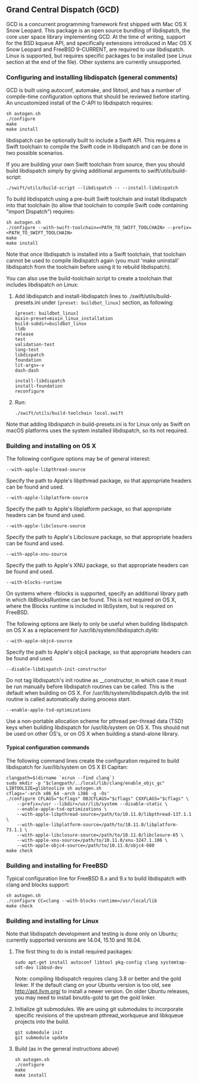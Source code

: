 ## Grand Central Dispatch (GCD)

GCD is a concurrent programming framework first shipped with Mac OS X Snow
Leopard.  This package is an open source bundling of libdispatch, the core
user space library implementing GCD.  At the time of writing, support for
the BSD kqueue API, and specifically extensions introduced in Mac OS X Snow
Leopard and FreeBSD 9-CURRENT, are required to use libdispatch.  Linux is
supported, but requires specific packages to be installed (see Linux
section at the end of the file). Other systems are currently unsupported.

### Configuring and installing libdispatch (general comments)

GCD is built using autoconf, automake, and libtool, and has a number of
compile-time configuration options that should be reviewed before starting.
An uncustomized install of the C-API to libdispatch requires:

	sh autogen.sh
	./configure
	make
	make install

libdispatch can be optionally built to include a Swift API. This requires a
Swift toolchain to compile the Swift code in libdispatch and can be done
in two possible scenarios.

If you are building your own Swift toolchain from source, then you should build
libdispatch simply by giving additional arguments to swift/utils/build-script:

    ./swift/utils/build-script --libdispatch -- --install-libdispatch

To build libdispatch using a pre-built Swift toolchain and install libdispatch
into that toolchain (to allow that toolchain to compile Swift code containing
"import Dispatch") requires:

    sh autogen.sh
	./configure --with-swift-toolchain=<PATH_TO_SWIFT_TOOLCHAIN> --prefix=<PATH_TO_SWIFT_TOOLCHAIN>
	make
	make install

Note that once libdispatch is installed into a Swift toolchain, that
toolchain cannot be used to compile libdispatch again (you must 'make uninstall'
libdispatch from the toolchain before using it to rebuild libdispatch).

You can also use the build-toolchain script to create a toolchain
that includes libdispatch on Linux:

1. Add libdispatch and install-libdispatch lines to ./swift/utils/build-presets.ini under `[preset: buildbot_linux]` section, as following:

    ```
    [preset: buildbot_linux]
    mixin-preset=mixin_linux_installation
    build-subdir=buildbot_linux
    lldb
    release
    test
    validation-test
    long-test
    libdispatch
    foundation
    lit-args=-v
    dash-dash

    install-libdispatch
    install-foundation
    reconfigure
    ```

2. Run:

    ```
    ./swift/utils/build-toolchain local.swift
    ```

Note that adding libdispatch in build-presets.ini is for Linux only as Swift on macOS platforms uses the system installed libdispatch, so its not required.

### Building and installing on OS X

The following configure options may be of general interest:

`--with-apple-libpthread-source`

Specify the path to Apple's libpthread package, so that appropriate headers
	can be found and used.

`--with-apple-libplatform-source`

Specify the path to Apple's libplatform package, so that appropriate headers
	can be found and used.

`--with-apple-libclosure-source`

Specify the path to Apple's Libclosure package, so that appropriate headers
	can be found and used.

`--with-apple-xnu-source`

Specify the path to Apple's XNU package, so that appropriate headers can be
	found and used.

`--with-blocks-runtime`

On systems where -fblocks is supported, specify an additional library path in which libBlocksRuntime can be found. This is not required on OS X, where the Blocks runtime is included in libSystem, but is required on FreeBSD.

The following options are likely to only be useful when building libdispatch on
OS X as a replacement for /usr/lib/system/libdispatch.dylib:

`--with-apple-objc4-source`

Specify the path to Apple's objc4 package, so that appropriate headers can
	be found and used.

`--disable-libdispatch-init-constructor`

Do not tag libdispatch's init routine as __constructor, in which case it must be run manually before libdispatch routines can be called. This is the default when building on OS X. For /usr/lib/system/libdispatch.dylib the init routine is called automatically during process start.

`--enable-apple-tsd-optimizations`

Use a non-portable allocation scheme for pthread per-thread data (TSD) keys when building libdispatch for /usr/lib/system on OS X.  This should not be used on other OS's, or on OS X when building a stand-alone library.

#### Typical configuration commands

The following command lines create the configuration required to build
libdispatch for /usr/lib/system on OS X El Capitan:

	clangpath=$(dirname `xcrun --find clang`)
	sudo mkdir -p "$clangpath/../local/lib/clang/enable_objc_gc"
	LIBTOOLIZE=glibtoolize sh autogen.sh
	cflags='-arch x86_64 -arch i386 -g -Os'
	./configure CFLAGS="$cflags" OBJCFLAGS="$cflags" CXXFLAGS="$cflags" \
		--prefix=/usr --libdir=/usr/lib/system --disable-static \
		--enable-apple-tsd-optimizations \
		--with-apple-libpthread-source=/path/to/10.11.0/libpthread-137.1.1 \
		--with-apple-libplatform-source=/path/to/10.11.0/libplatform-73.1.1 \
		--with-apple-libclosure-source=/path/to/10.11.0/libclosure-65 \
		--with-apple-xnu-source=/path/to/10.11.0/xnu-3247.1.106 \
		--with-apple-objc4-source=/path/to/10.11.0/objc4-680
	make check

### Building and installing for FreeBSD

Typical configuration line for FreeBSD 8.x and 9.x to build libdispatch with
clang and blocks support:

	sh autogen.sh
	./configure CC=clang --with-blocks-runtime=/usr/local/lib
	make check

### Building and installing for Linux

Note that libdispatch development and testing is done only
on Ubuntu; currently supported versions are 14.04, 15.10 and 16.04.

1. The first thing to do is install required packages:

    `sudo apt-get install autoconf libtool pkg-config clang systemtap-sdt-dev libbsd-dev`

    Note: compiling libdispatch requires clang 3.8 or better and
the gold linker. If the default clang on your Ubuntu version is
too old, see http://apt.llvm.org/ to install a newer version.
On older Ubuntu releases, you may need to install binutils-gold
to get the gold linker.

2. Initialize git submodules.
  We are using git submodules to incorporate specific revisions of the
  upstream pthread_workqueue and libkqueue projects into the build.

    ```
    git submodule init
    git submodule update
    ```

3. Build (as in the general instructions above)

    ```
    sh autogen.sh
    ./configure
    make
    make install
    ```
